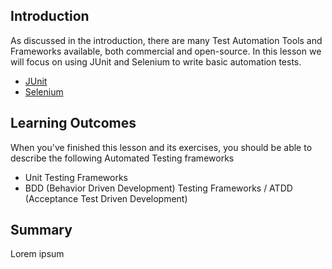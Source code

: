 ## Introduction

As discussed in the introduction, there are many Test Automation Tools and Frameworks available, both commercial and open-source. In this lesson we will focus on using JUnit and Selenium to write basic automation tests.
- [JUnit](https://junit.org/)
- [Selenium](https://www.selenium.dev/)

## Learning Outcomes

When you've finished this lesson and its exercises, you should be able to describe the following Automated Testing frameworks
* Unit Testing Frameworks 
* BDD (Behavior Driven Development) Testing Frameworks / ATDD (Acceptance Test Driven Development) 

## Summary

Lorem ipsum
